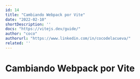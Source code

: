 ```yaml
---
id: 14
title: "Cambiando Webpack por Vite"
date: "2022-02-10"
shortDescription: ''
docs: "https://vitejs.dev/guide/"
author: "coco"
authorurl: "https://www.linkedin.com/in/cocodelacueva/"
related: ''
---
```


# Cambiando Webpack por Vite